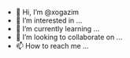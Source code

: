 - 👋 Hi, I’m @xogazim
- 👀 I’m interested in ...
- 🌱 I’m currently learning ...
- 💞️ I’m looking to collaborate on ...
- 📫 How to reach me ...

<!---
xogazim/xogazim is a ✨ special ✨ repository because its `README.md` (this file) appears on your GitHub profile.
You can click the Preview link to take a look at your changes.
---{
	"openapi": "3.0.0",
	"info": {
		"title": "Google OAuth2",
		"description": "Obtains end-user authorization grants for use with other Google APIs.",
		"termsOfService": "",
		"version": "v2",
		"contact": {
			"name": "No Contact",
			"url": "http:\/\/example.com",
			"email": "adc80c@gmail.com"
		},
		"license": {
			"name": "No License",
			"url": "http:\/\/example.com"
		}
	},
	"servers": [{
		"url": "www.googleapis.com\/"
	}],
	"paths": {
		"\/oauth2\/v2\/certs": {
			"get": {
				"summary": "Get Certificate",
				"description": "Get the certification for this session.",
				"operationId": "oauth2.getCertForOpenIdConnect",
				"parameters": []
			}
		},
		"\/oauth2\/v2\/tokeninfo": {
			"post": {
				"summary": "Get Token Info",
				"description": "Get the token information for this session.",
				"operationId": "oauth2.tokeninfo",
				"parameters": [{
					"name": "access_token",
					"in": "query",
					"description": "",
					"schema": {
						"type": ""
					}
				},
				{
					"name": "id_token",
					"in": "query",
					"description": "",
					"schema": {
						"type": ""
					}
				},
				{
					"name": "token_handle",
					"in": "query",
					"description": "",
					"schema": {
						"type": "parameters"
					}
				}]
			}
		},
		"\/oauth2\/v2\/userinfo": {
			"get": {
				"summary": "Get User Info",
				"description": "Get the user information for this session.",
				"operationId": "oauth2.userinfo.get",
				"parameters": []
			}
		},
		"\/userinfo\/v2\/me": {
			"get": {
				"summary": "Get Me",
				"description": "Get the currently authenticated user for this session.",
				"operationId": "oauth2.userinfo.v2.me.get",
				"parameters": []
			}
		}
	},
	"components": {
		"schemas": {
			"Jwk": {
				"type": "object",
				"description": null,
				"properties": {
					"Jwk": {
						"type": "object",
						"description": null,
						"format": null
					}
				}
			},
			"keys": {
				"type": "parameters",
				"description": ""
			},
			"Tokeninfo": {
				"type": "object",
				"description": null,
				"properties": {
					"Tokeninfo": {
						"type": "object",
						"description": null,
						"format": null
					}
				}
			},
			"access_type": {
				"type": "parameters",
				"description": ""
			},
			"audience": {
				"type": "parameters",
				"description": ""
			},
			"email": {
				"type": "parameters",
				"description": ""
			},
			"expires_in": {
				"type": "parameters",
				"description": ""
			},
			"issued_to": {
				"type": "parameters",
				"description": ""
			},
			"scope": {
				"type": "parameters",
				"description": ""
			},
			"token_handle": {
				"type": "parameters",
				"description": ""
			},
			"user_id": {
				"type": "parameters",
				"description": ""
			},
			"verified_email": {
				"type": "parameters",
				"description": ""
			},
			"Userinfoplus": {
				"type": "object",
				"description": null,
				"properties": {
					"Userinfoplus": {
						"type": "object",
						"description": null,
						"format": null
					}
				}
			},
			"family_name": {
				"type": "parameters",
				"description": ""
			},
			"gender": {
				"type": "parameters",
				"description": ""
			},
			"given_name": {
				"type": "parameters",
				"description": ""
			},
			"hd": {
				"type": "parameters",
				"description": ""
			},
			"id": {
				"type": "parameters",
				"description": ""
			},
			"link": {
				"type": "parameters",
				"description": ""
			},
			"locale": {
				"type": "parameters",
				"description": ""
			},
			"name": {
				"type": "parameters",
				"description": ""
			},
			"picture": {
				"type": "parameters",
				"description": ""
			},
			"access_token": {
				"type": "",
				"description": ""
			},
			"id_token": {
				"type": "",
				"description": ""
			}
		}
	}
}
